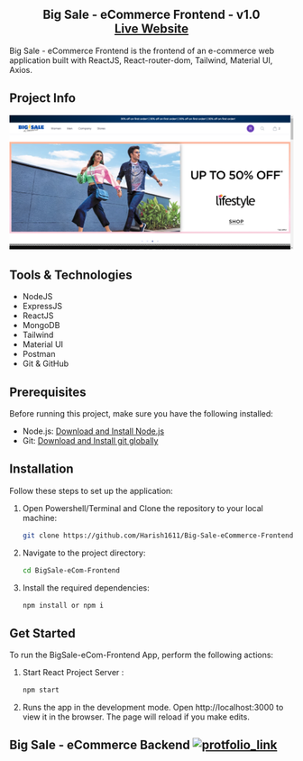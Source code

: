 <h2 align="center">
 Big Sale - eCommerce Frontend - v1.0<br/>
  <a href="https://big-sale-e-commerce-frontend.vercel.app/" target="_blank">Live Website</a>

</h2>

Big Sale - eCommerce Frontend is the frontend of an e-commerce web application built with ReactJS, React-router-dom, Tailwind, Material UI, Axios.

## Project Info

![HomePage](./src/assets/HomePage.png)

## Tools & Technologies

- NodeJS
- ExpressJS
- ReactJS
- MongoDB
- Tailwind
- Material UI
- Postman
- Git & GitHub

## Prerequisites

Before running this project, make sure you have the following installed:

- Node.js: [Download and Install Node.js](https://nodejs.org/en/download "Node.js Download")
- Git: [Download and Install git globally](https://git-scm.com/ "git Download")

## Installation

Follow these steps to set up the application:

1. Open Powershell/Terminal and Clone the repository to your local machine:

   ```bash
   git clone https://github.com/Harish1611/Big-Sale-eCommerce-Frontend.git
   ```

2. Navigate to the project directory:

   ```bash
   cd BigSale-eCom-Frontend
   ```

3. Install the required dependencies:

   ```bash
   npm install or npm i
   ```


## Get Started

To run the BigSale-eCom-Frontend App, perform the following actions:

1. Start React Project Server :

   ```bash
   npm start
   ```
2. Runs the app in the development mode. Open http://localhost:3000 to view it in the browser. The page will reload if you make edits.


## Big Sale - eCommerce Backend <a href="https://github.com/Harish1611/Big-Sale-eCommerce-Backend"> <img src="https://github-production-user-asset-6210df.s3.amazonaws.com/99854022/282251352-7447c788-e1c6-463e-ab4b-c567bd9554d4.png"  alt="protfolio_link"  height="16"  /> </a>


 

